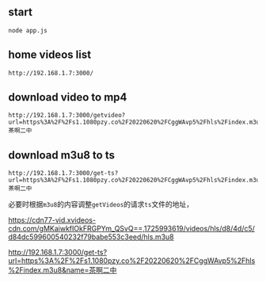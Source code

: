 ## start

```
node app.js
```

## home videos list
```
http://192.168.1.7:3000/
```


## download video to mp4
```
http://192.168.1.7:3000/getvideo?url=https%3A%2F%2Fs1.1080pzy.co%2F20220620%2FCggWAvp5%2Fhls%2Findex.m3u8&name=茶啊二中
```
## download m3u8 to ts
```
http://192.168.1.7:3000/get-ts?url=https%3A%2F%2Fs1.1080pzy.co%2F20220620%2FCggWAvp5%2Fhls%2Findex.m3u8&name=茶啊二中

```

必要时根据`m3u8`的内容调整`getVideos`的请求`ts`文件的地址，

https://cdn77-vid.xvideos-cdn.com/gMKaiwkfIOkFRGPYm_QSvQ==,1725993619/videos/hls/d8/4d/c5/d84dc599600540232f79babe553c3eed/hls.m3u8

http://192.168.1.7:3000/get-ts?url=https%3A%2F%2Fs1.1080pzy.co%2F20220620%2FCggWAvp5%2Fhls%2Findex.m3u8&name=茶啊二中